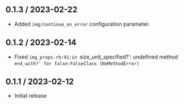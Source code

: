 ## 0.1.3 / 2023-02-22
  * Added `img/continue_on_error` configuration parameter.

## 0.1.2 / 2023-02-14
  * Fixed `img_props.rb:91:in `size_unit_specified?': undefined method `end_with?' for false:FalseClass (NoMethodError)`


## 0.1.1 / 2023-02-12
  * Initial release
